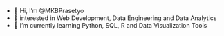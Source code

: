 - 👋 Hi, I’m @MKBPrasetyo
- 👀 interested in Web Development, Data Engineering and Data Analytics 
- 🌱 I’m currently learning Python, SQL, R and Data Visualization Tools

<!---
MKBPrasetyo/MKBPrasetyo is a ✨ special ✨ repository because its `README.md` (this file) appears on your GitHub profile.
You can click the Preview link to take a look at your changes.
--->
